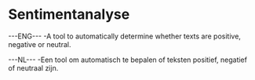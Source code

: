 # Sentimentanalyse

---ENG---
-A tool to automatically determine whether texts are positive, negative or neutral.

---NL---
-Een tool om automatisch te bepalen of teksten positief, negatief of neutraal zijn.
